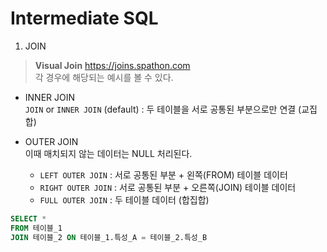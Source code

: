 # Intermediate SQL 

1. JOIN
> **Visual Join** https://joins.spathon.com <br/>
> 각 경우에 해당되는 예시를 볼 수 있다. 
- INNER JOIN <br/>
  `JOIN` or `INNER JOIN` (default) : 두 테이블을 서로 공통된 부분으로만 연결 (교집합) 
  
- OUTER JOIN <br/>
이때 매치되지 않는 데이터는 NULL 처리된다.
  - `LEFT OUTER JOIN` : 서로 공통된 부분 + 왼쪽(FROM) 테이블 데이터 
  - `RIGHT OUTER JOIN` : 서로 공통된 부분 + 오른쪽(JOIN) 테이블 데이터 
  - `FULL OUTER JOIN` : 두 테이블 데이터 (합집합) 
  
```SQL
SELECT *
FROM 테이블_1
JOIN 테이블_2 ON 테이블_1.특성_A = 테이블_2.특성_B
```
